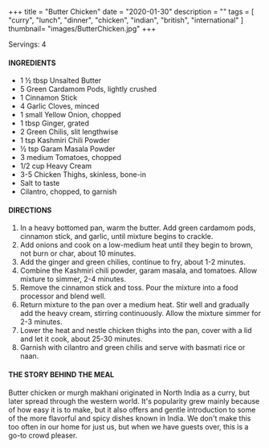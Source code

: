 +++
title = "Butter Chicken"
date = "2020-01-30"
description = ""
tags = [
    "curry",
    "lunch",
    "dinner",
    "chicken",
    "indian", 
    "british", 
    "international" 
]
thumbnail= "images/ButterChicken.jpg"
+++

Servings: 4 <!--more-->

#### INGREDIENTS 

* 1 ½ tbsp Unsalted Butter
* 5 Green Cardamom Pods, lightly crushed
* 1 Cinnamon Stick
* 4 Garlic Cloves, minced
* 1 small Yellow Onion, chopped
* 1 tbsp Ginger, grated
* 2 Green Chilis, slit lengthwise
* 1 tsp Kashmiri Chili Powder 
* ½ tsp Garam Masala Powder
* 3 medium Tomatoes, chopped 
* 1/2 cup Heavy Cream
* 3-5 Chicken Thighs, skinless, bone-in
* Salt to taste
* Cilantro, chopped, to garnish

#### DIRECTIONS 

1. In a heavy bottomed pan, warm the butter. Add green cardamom pods, cinnamon stick, and garlic, until mixture begins to crackle. 
2. Add onions and cook on a low-medium heat until they begin to brown, not burn or char, about 10 minutes. 
3. Add the ginger and green chilies, continue to fry, about 1-2 minutes.
4. Combine the Kashmiri chili powder, garam masala, and tomatoes. Allow mixture to simmer, 2-4 minutes.
5. Remove the cinnamon stick and toss. Pour the mixture into a food processor and blend well. 
6. Return mixture to the pan over a medium heat. Stir well and gradually add the heavy cream, stirring continuously. Allow the mixture simmer for 2-3 minutes. 
7. Lower the heat and nestle chicken thighs into the pan, cover with a lid and let it cook, about 25-30 minutes. 
8. Garnish with cilantro and green chilis and serve with basmati rice or naan. 


#### THE STORY BEHIND THE MEAL

Butter chicken or murgh makhani originated in North India as a curry, but later spread through the western world. It's popularity grew mainly because of how easy it is to make, but it also offers and gentle introduction to some of the more flavorful and spicy dishes known in India. We don't make this too often in our home for just us, but when we have guests over, this is a go-to crowd pleaser. 
